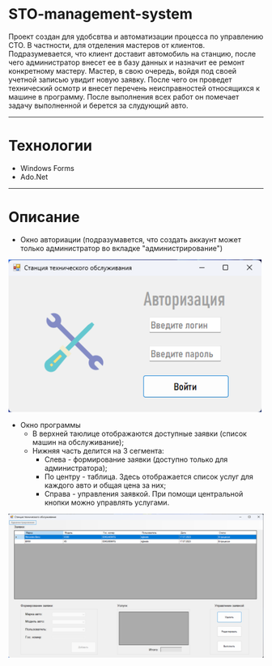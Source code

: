 # STO-management-system
Проект создан для удобсвтва и автоматизации процесса по управлению СТО. В частности, для отделения мастеров от клиентов. Подразумевается, что клиент доставит автомобиль на станцию, после чего администратор внесет ее в базу данных и назначит ее ремонт конкретному мастеру. Мастер, в свою очередь, войдя под своей учетной записью увидит новую заявку. После чего он проведет технический осмотр и внесет перечень неисправностей относящихся к машине в программу. После выполнения всех работ он помечает задачу выполненной и берется за слудующий авто. 
___
# Технологии 
* Windows Forms
* Ado.Net
___
# Описание
* Окно авториации (подразумавется, что создать аккаунт может только администратор во вкладке "администрирование")
<img src="images/authorization.png" width="500">

* Окно программы
  * В верхней таюлице отображаются доступные заявки (список машин на обслуживание);
  * Нижняя часть делится на 3 сегмента:
    * Слева - формирование заявки (доступно только для администратора);
    * По центру - таблица. Здесь отображается список услуг для каждого авто и общая цена за них;
    * Справа - управления заявкой. При помощи центральной кнопки можно управлять услугами.
<img src="images/program.png" width="1000">


